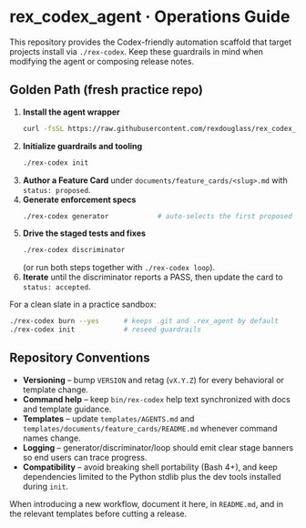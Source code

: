 # rex_codex_agent · Operations Guide

This repository provides the Codex-friendly automation scaffold that target projects install via `./rex-codex`. Keep these guardrails in mind when modifying the agent or composing release notes.

## Golden Path (fresh practice repo)

1. **Install the agent wrapper**
   ```bash
   curl -fsSL https://raw.githubusercontent.com/rexdouglass/rex_codex_agent/main/scripts/install.sh | bash
   ```
2. **Initialize guardrails and tooling**
   ```bash
   ./rex-codex init
   ```
3. **Author a Feature Card** under `documents/feature_cards/<slug>.md` with `status: proposed`.
4. **Generate enforcement specs**
   ```bash
   ./rex-codex generator            # auto-selects the first proposed card
   ```
5. **Drive the staged tests and fixes**
   ```bash
   ./rex-codex discriminator
   ```
   (or run both steps together with `./rex-codex loop`).
6. **Iterate** until the discriminator reports a PASS, then update the card to `status: accepted`.

For a clean slate in a practice sandbox:
```bash
./rex-codex burn --yes      # keeps .git and .rex_agent by default
./rex-codex init            # reseed guardrails
```

## Repository Conventions

- **Versioning** – bump `VERSION` and retag (`vX.Y.Z`) for every behavioral or template change.
- **Command help** – keep `bin/rex-codex` help text synchronized with docs and template guidance.
- **Templates** – update `templates/AGENTS.md` and `templates/documents/feature_cards/README.md` whenever command names change.
- **Logging** – generator/discriminator/loop should emit clear stage banners so end users can trace progress.
- **Compatibility** – avoid breaking shell portability (Bash 4+), and keep dependencies limited to the Python stdlib plus the dev tools installed during `init`.

When introducing a new workflow, document it here, in `README.md`, and in the relevant templates before cutting a release.
